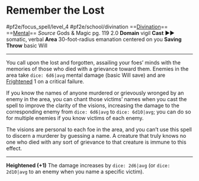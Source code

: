 # Remember the Lost
#pf2e/focus_spell/level_4 #pf2e/school/divination 
==[Divination](rules/traits/divination.md)== ==[Mental](rules/traits/mental.md)==
*Source* Gods & Magic pg. 119 2.0
**Domain** vigil
**Cast** ►► somatic, verbal
**Area** 30-foot-radius emanation centered on you
**Saving Throw** basic Will

---
You call upon the lost and forgotten, assailing your foes’ minds with the memories of those who died with a grievance toward them. Enemies in the area take `dice: 6d6|avg` mental damage (basic Will save) and are [Frightened](../../../Conditions/Frightened.md) 1 on a critical failure.

If you know the names of anyone murdered or grievously wronged by an enemy in the area, you can chant those victims’ names when you cast the spell to improve the clarity of the visions, increasing the damage to the corresponding enemy from `dice: 6d6|avg` to `dice: 6d10|avg`; you can do so for multiple enemies if you know victims of each enemy.

The visions are personal to each foe in the area, and you can’t use this spell to discern a murderer by guessing a name. A creature that truly knows no one who died with any sort of grievance to that creature is immune to this effect.

<hr>

**Heightened (+1)** The damage increases by `dice: 2d6|avg` (or `dice: 2d10|avg` to an enemy when you name a specific victim).